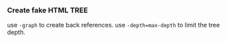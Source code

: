 ### Create fake HTML TREE
 

use `-graph` to create back references.
use `-depth=max-depth` to limit the tree depth.
